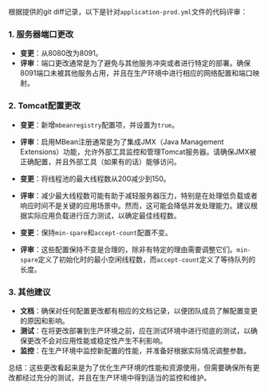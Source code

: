根据提供的git diff记录，以下是针对`application-prod.yml`文件的代码评审：

### 1. 服务器端口更改
- **变更**：从8080改为8091。
- **评审**：端口更改通常是为了避免与其他服务冲突或者进行特定的部署。确保8091端口未被其他服务占用，并且在生产环境中进行相应的网络配置和端口映射。

### 2. Tomcat配置更改
- **变更**：新增`mbeanregistry`配置项，并设置为`true`。
- **评审**：启用MBean注册通常是为了集成JMX（Java Management Extensions）功能，允许外部工具监控和管理Tomcat服务器。请确保JMX被正确配置，并且外部工具（如果有的话）能够访问。

- **变更**：将线程池的最大线程数从200减少到150。
- **评审**：减少最大线程数可能有助于减轻服务器压力，特别是在处理低负载或者响应时间不是关键的应用场景中。然而，这可能会降低并发处理能力。建议根据实际应用负载进行压力测试，以确定最佳线程数。

- **变更**：保持`min-spare`和`accept-count`配置不变。
- **评审**：这些配置保持不变是合理的，除非有特定的理由需要调整它们。`min-spare`定义了初始化时的最小空闲线程数，而`accept-count`定义了等待队列的长度。

### 3. 其他建议
- **文档**：确保对任何配置更改都有相应的文档记录，以便团队成员了解配置变更的原因和影响。
- **测试**：在将更改部署到生产环境之前，应在测试环境中进行彻底的测试，以确保更改不会对应用性能或稳定性产生不利影响。
- **监控**：在生产环境中监控新配置的性能，并准备好根据实际情况调整参数。

总结：这些更改看起来是为了优化生产环境的性能和资源使用，但需要确保所有更改都经过充分的测试，并且在生产环境中得到适当的监控和维护。